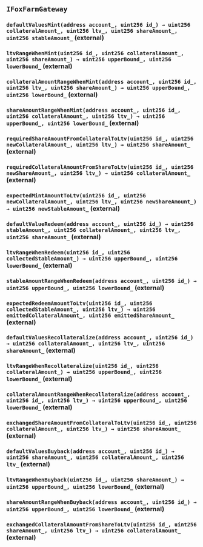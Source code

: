 ## `IFoxFarmGateway`






### `defaultValuesMint(address account_, uint256 id_) → uint256 collateralAmount_, uint256 ltv_, uint256 shareAmount_, uint256 stableAmount_` (external)





### `ltvRangeWhenMint(uint256 id_, uint256 collateralAmount_, uint256 shareAmount_) → uint256 upperBound_, uint256 lowerBound_` (external)





### `collateralAmountRangeWhenMint(address account_, uint256 id_, uint256 ltv_, uint256 shareAmount_) → uint256 upperBound_, uint256 lowerBound_` (external)





### `shareAmountRangeWhenMint(address account_, uint256 id_, uint256 collateralAmount_, uint256 ltv_) → uint256 upperBound_, uint256 lowerBound_` (external)





### `requiredShareAmountFromCollateralToLtv(uint256 id_, uint256 newCollateralAmount_, uint256 ltv_) → uint256 shareAmount_` (external)





### `requiredCollateralAmountFromShareToLtv(uint256 id_, uint256 newShareAmount_, uint256 ltv_) → uint256 collateralAmount_` (external)





### `expectedMintAmountToLtv(uint256 id_, uint256 newCollateralAmount_, uint256 ltv_, uint256 newShareAmount_) → uint256 newStableAmount_` (external)





### `defaultValueRedeem(address account_, uint256 id_) → uint256 stableAmount_, uint256 collateralAmount_, uint256 ltv_, uint256 shareAmount_` (external)





### `ltvRangeWhenRedeem(uint256 id_, uint256 collectedStableAmount_) → uint256 upperBound_, uint256 lowerBound_` (external)





### `stableAmountRangeWhenRedeem(address account_, uint256 id_) → uint256 upperBound_, uint256 lowerBound_` (external)





### `expectedRedeemAmountToLtv(uint256 id_, uint256 collectedStableAmount_, uint256 ltv_) → uint256 emittedCollateralAmount_, uint256 emittedShareAmount_` (external)





### `defaultValuesRecollateralize(address account_, uint256 id_) → uint256 collateralAmount_, uint256 ltv_, uint256 shareAmount_` (external)





### `ltvRangeWhenRecollateralize(uint256 id_, uint256 collateralAmount_) → uint256 upperBound_, uint256 lowerBound_` (external)





### `collateralAmountRangeWhenRecollateralize(address account_, uint256 id_, uint256 ltv_) → uint256 upperBound_, uint256 lowerBound_` (external)





### `exchangedShareAmountFromCollateralToLtv(uint256 id_, uint256 collateralAmount_, uint256 ltv_) → uint256 shareAmount_` (external)





### `defaultValuesBuyback(address account_, uint256 id_) → uint256 shareAmount_, uint256 collateralAmount_, uint256 ltv_` (external)





### `ltvRangeWhenBuyback(uint256 id_, uint256 shareAmount_) → uint256 upperBound_, uint256 lowerBound_` (external)





### `shareAmountRangeWhenBuyback(address account_, uint256 id_) → uint256 upperBound_, uint256 lowerBound_` (external)





### `exchangedCollateralAmountFromShareToLtv(uint256 id_, uint256 shareAmount_, uint256 ltv_) → uint256 collateralAmount_` (external)






